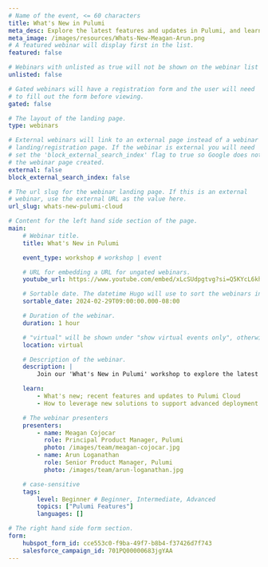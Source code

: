 ```yaml
---
# Name of the event, <= 60 characters
title: What's New in Pulumi
meta_desc: Explore the latest features and updates in Pulumi, and learn how these enhancements can streamline your cloud infrastructure management.
meta_image: /images/resources/Whats-New-Meagan-Arun.png
# A featured webinar will display first in the list.
featured: false

# Webinars with unlisted as true will not be shown on the webinar list
unlisted: false

# Gated webinars will have a registration form and the user will need
# to fill out the form before viewing.
gated: false

# The layout of the landing page.
type: webinars

# External webinars will link to an external page instead of a webinar
# landing/registration page. If the webinar is external you will need
# set the 'block_external_search_index' flag to true so Google does not index
# the webinar page created.
external: false
block_external_search_index: false

# The url slug for the webinar landing page. If this is an external
# webinar, use the external URL as the value here.
url_slug: whats-new-pulumi-cloud

# Content for the left hand side section of the page.
main:
    # Webinar title.
    title: What's New in Pulumi

    event_type: workshop # workshop | event

    # URL for embedding a URL for ungated webinars.
    youtube_url: https://www.youtube.com/embed/xLcSUdpgtvg?si=Q5KYcL6khAVg6RwT?rel=0

    # Sortable date. The datetime Hugo will use to sort the webinars in date order.
    sortable_date: 2024-02-29T09:00:00.000-08:00

    # Duration of the webinar.
    duration: 1 hour

    # "virtual" will be shown under "show virtual events only", otherwise shown as City, State (seattle, wa)
    location: virtual

    # Description of the webinar.
    description: |
        Join our 'What's New in Pulumi' workshop to explore the latest features and updates in Pulumi. Learn how these enhancements can streamline your cloud infrastructure management, with practical demonstrations and insights into advanced deployment techniques. Ideal for developers looking to leverage Pulumi's cutting-edge tools for efficient cloud solutions.

    learn:
        - What's new; recent features and updates to Pulumi Cloud
        - How to leverage new solutions to support advanced deployment techniques

    # The webinar presenters
    presenters:
        - name: Meagan Cojocar
          role: Principal Product Manager, Pulumi
          photo: /images/team/meagan-cojocar.jpg
        - name: Arun Loganathan
          role: Senior Product Manager, Pulumi
          photo: /images/team/arun-loganathan.jpg

    # case-sensitive
    tags:
        level: Beginner # Beginner, Intermediate, Advanced
        topics: ["Pulumi Features"]
        languages: []

# The right hand side form section.
form:
    hubspot_form_id: cce553c0-f9ba-49f7-b8b4-f37426d7f743
    salesforce_campaign_id: 701PQ00000683jgYAA
---
```

